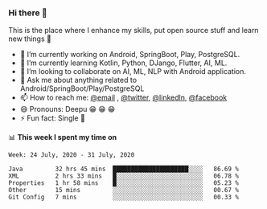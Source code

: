 ### Hi there 👋
This is the place where I enhance my skills, put open source stuff and learn new things :rofl:

- 🔭 I’m currently working on Android, SpringBoot, Play, PostgreSQL. 
- 🌱 I’m currently learning Kotlin, Python, DJango, Flutter, AI, ML.
- 👯 I’m looking to collaborate on AI, ML, NLP with Android application.
- 💬 Ask me about anything related to Android/SpringBoot/Play/PostgreSQL
- 📫 How to reach me: [@email](deepakgupta7403@gmail.com) , [@twitter](https://twitter.com/deepakgupta7403), [@linkedln](https://in.linkedin.com/in/deepak-gupta-23b3b1113), [@facebook](https://facebook.com/deepakgupta7403)
- 😄 Pronouns: Deepu :grin: :grin: :grin:
- ⚡ Fun fact: Single :grimacing:

📊 **This week I spent my time on**

<!--START_SECTION:waka-->
```text
Week: 24 July, 2020 - 31 July, 2020

Java         32 hrs 45 mins  █████████████████████░░░░   86.69 % 
XML          2 hrs 33 mins   █░░░░░░░░░░░░░░░░░░░░░░░░   06.78 % 
Properties   1 hr 58 mins    █░░░░░░░░░░░░░░░░░░░░░░░░   05.23 % 
Other        15 mins         ░░░░░░░░░░░░░░░░░░░░░░░░░   00.67 % 
Git Config   7 mins          ░░░░░░░░░░░░░░░░░░░░░░░░░   00.33 %
```
<!--END_SECTION:waka-->
